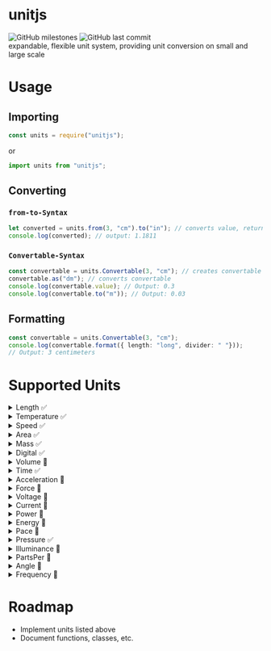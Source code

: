 # unitjs
 ![GitHub milestones](https://img.shields.io/github/milestones/all/harrydehix/unitjs) ![GitHub last commit](https://img.shields.io/github/last-commit/harrydehix/unitjs)<br>
expandable, flexible unit system, providing unit conversion on small and large scale

# Usage
## Importing
```javascript
const units = require("unitjs");
```
or
```typescript
import units from "unitjs";
```
## Converting
### `from-to-Syntax`
```typescript
let converted = units.from(3, "cm").to("in"); // converts value, returns number
console.log(converted); // output: 1.1811
```
### `Convertable-Syntax`
```typescript
const convertable = units.Convertable(3, "cm"); // creates convertable
convertable.as("dm"); // converts convertable
console.log(convertable.value); // Output: 0.3
console.log(convertable.to("m")); // Output: 0.03
```
## Formatting
```typescript
const convertable = units.Convertable(3, "cm"); 
console.log(convertable.format({ length: "long", divider: " "})); 
// Output: 3 centimeters
```

# Supported Units

<div id="detailsDefaultUnit"></div>
<details>
  <summary>Length ✅</summary>
  
  * ✅ m (including every SI prefix from `ym` to `Ym`, e.g. `km`, `cm`, `nm`, ...)
  * ✅ in
  * ✅ yd
  * ✅ ft
  * ✅ mi
  * ✅ ly
</details>
<details>
  <summary>Temperature ✅</summary>
  
  * ✅ °C
  * ✅ °F
  * ✅ °R
  * ✅ K
</details>
<details>
  <summary>Speed ✅</summary>

  * ✅ m/s (`m` is combinable with any SI prefix, `s` is replaceable with any valid time unit, e.g. `km/min`, `cm/ns`, `dm/a`, ...)
  * ✅ ft/s (`s` is replaceable with any valid time unit, e.g. `ft/min`, `ft/ms`, `ft/d`, ...)
  * ✅ mi/s (`s` is replaceable with any valid time unit, e.g. `mi/h`, `mi/wk`, `mi/m`, ...)
  * ✅ knot
  * ✅ beaufort scale (from 0 to 12)
  * ✅ mach number (divided to the speed of sound)
  * ✅ c (divided to the speed of light)
</details>
<details>
  <summary>Area ✅</summary>

  * ✅ m² (including every SI prefix from `ym²` to `Ym²`, e.g. `km²`, `cm²`, `nm²`, ...)
  * ✅ a (including `ca`, `da`, `daa` and `ha`)
  * ✅ in²
  * ✅ ft²
  * ✅ mi²
  * ✅ yd²
  * ✅ ac
</details>
<details>
  <summary>Mass ✅</summary>

  * ✅ g (including every SI prefix from `yg` to `Yg`, e.g. `kg`, `mg`, ...)
  * ✅ t (metric ton; including every SI prefix from `dat` to `Yt`, e.g. `Mt`, `Gt`, ...)
  * ✅ oz (av) 
  * ✅ lb (av)
</details>
<details>
  <summary>Digital ✅</summary>

  * ✅ B (including every SI prefix from `kB` to `YB` and every IEC prefix from `KiB` to `YiB`)
  * ✅ b (including every SI prefix from `kb` to `Yb` and every IEC prefix from `Kib` to `Yib`)
</details>
<details>
  <summary>Volume 📅</summary>
</details>
<details>
  <summary>Time ✅</summary>

  * ✅ s (including every SI prefix from `ys` to `ds`, e.g. `ns`, `μs`, ...)
  * ✅ min
  * ✅ h
  * ✅ d
  * ✅ wk
  * ✅ mth
  * ✅ a
</details>
<details>
  <summary>Acceleration 📅</summary>
</details>
<details>
  <summary>Force 📅</summary>
</details>
<details>
  <summary>Voltage 📅</summary>
</details>
<details>
  <summary>Current 📅</summary>
</details>
<details>
  <summary>Power 📅</summary>
</details>
<details>
  <summary>Energy 📅</summary>
</details>
<details>
  <summary>Pace 📅</summary>
</details>
<details>
  <summary>Pressure ✅</summary>

  * ✅ Pa (including SI Prefixes from `µPa` to `YPa`)
  * ✅ bar
  * ✅ torr
  * ✅ atm
  * ✅ psi, ksi, Mpsi
</details>
<details>
  <summary>Illuminance 📅</summary>
</details>
<details>
  <summary>PartsPer 📅</summary>
</details>
<details>
  <summary>Angle 📅</summary>
</details>
<details>
  <summary>Frequency 📅</summary>
</details>

# Roadmap

* Implement units listed above
* Document functions, classes, etc.